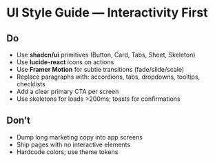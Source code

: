 # UI Style Guide — Interactivity First

## Do

- Use **shadcn/ui** primitives (Button, Card, Tabs, Sheet, Skeleton)
- Use **lucide-react** icons on actions
- Use **Framer Motion** for subtle transitions (fade/slide/scale)
- Replace paragraphs with: accordions, tabs, dropdowns, tooltips, checklists
- Add a clear primary CTA per screen
- Use skeletons for loads >200ms; toasts for confirmations

## Don’t

- Dump long marketing copy into app screens
- Ship pages with no interactive elements
- Hardcode colors; use theme tokens

